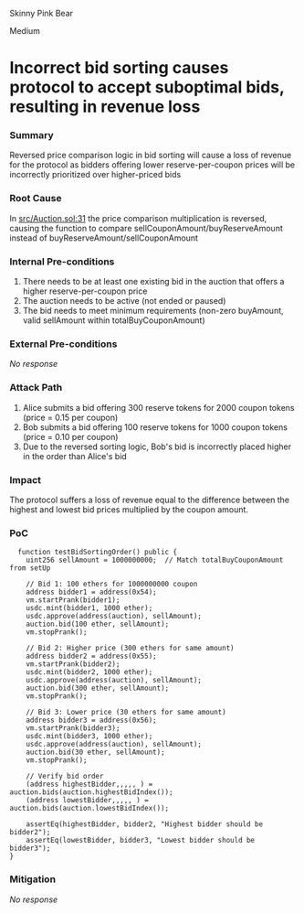 Skinny Pink Bear

Medium

# Incorrect bid sorting causes protocol to accept suboptimal bids, resulting in revenue loss

### Summary

Reversed price comparison logic in bid sorting will cause a loss of revenue for the protocol as bidders offering lower reserve-per-coupon prices will be incorrectly prioritized over higher-priced bids

### Root Cause

In [src/Auction.sol:31](https://github.com/sherlock-audit/2024-12-plaza-finance/blob/main/plaza-evm/src/Auction.sol#L239) the price comparison multiplication is reversed, causing the function to compare sellCouponAmount/buyReserveAmount instead of buyReserveAmount/sellCouponAmount

### Internal Pre-conditions

1. There needs to be at least one existing bid in the auction that offers a higher reserve-per-coupon price
2. The auction needs to be active (not ended or paused)
3. The bid needs to meet minimum requirements (non-zero buyAmount, valid sellAmount within totalBuyCouponAmount)

### External Pre-conditions

_No response_

### Attack Path

1. Alice submits a bid offering 300 reserve tokens for 2000 coupon tokens (price = 0.15 per coupon) 
2. Bob submits a bid offering 100 reserve tokens for 1000 coupon tokens (price = 0.10 per coupon)
3. Due to the reversed sorting logic, Bob's bid is incorrectly placed higher in the order than Alice's bid

### Impact

The protocol suffers a loss of revenue equal to the difference between the highest and lowest bid prices multiplied by the coupon amount.

### PoC


```solidity
  function testBidSortingOrder() public {
    uint256 sellAmount = 1000000000;  // Match totalBuyCouponAmount from setUp
    
    // Bid 1: 100 ethers for 1000000000 coupon
    address bidder1 = address(0x54);
    vm.startPrank(bidder1);
    usdc.mint(bidder1, 1000 ether);
    usdc.approve(address(auction), sellAmount);
    auction.bid(100 ether, sellAmount);
    vm.stopPrank();

    // Bid 2: Higher price (300 ethers for same amount)
    address bidder2 = address(0x55);
    vm.startPrank(bidder2);
    usdc.mint(bidder2, 1000 ether);
    usdc.approve(address(auction), sellAmount);
    auction.bid(300 ether, sellAmount);
    vm.stopPrank();

    // Bid 3: Lower price (30 ethers for same amount)
    address bidder3 = address(0x56);
    vm.startPrank(bidder3);
    usdc.mint(bidder3, 1000 ether);
    usdc.approve(address(auction), sellAmount);
    auction.bid(30 ether, sellAmount);
    vm.stopPrank();

    // Verify bid order
    (address highestBidder,,,,, ) = auction.bids(auction.highestBidIndex());
    (address lowestBidder,,,,, ) = auction.bids(auction.lowestBidIndex());

    assertEq(highestBidder, bidder2, "Highest bidder should be bidder2");
    assertEq(lowestBidder, bidder3, "Lowest bidder should be bidder3");
}
```

### Mitigation

_No response_